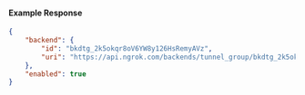 <!-- Code generated for API Clients. DO NOT EDIT. -->

#### Example Response

```json
{
	"backend": {
		"id": "bkdtg_2k5okqr8oV6YW8y126HsRemyAVz",
		"uri": "https://api.ngrok.com/backends/tunnel_group/bkdtg_2k5okqr8oV6YW8y126HsRemyAVz"
	},
	"enabled": true
}
```

